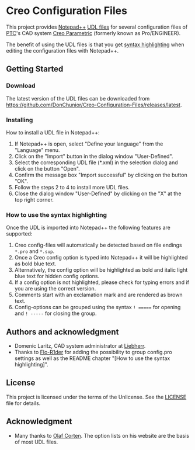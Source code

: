# Creo Configuration Files

This project provides [Notepad++](https://notepad-plus-plus.org/) [UDL files](http://docs.notepad-plus-plus.org/index.php/User_Defined_Languages) for several configuration files of [PTC](https://www.ptc.com/)'s CAD system [Creo Parametric](https://www.ptc.com/en/products/cad/creo/parametric) (formerly known as Pro/ENGINEER).

The benefit of using the UDL files is that you get [syntax highlighting](https://en.wikipedia.org/wiki/Syntax_highlighting) when editing the configuration files with Notepad++.

## Getting Started

### Download

The latest version of the UDL files can be downloaded from https://github.com/DonChunior/Creo-Configuration-Files/releases/latest.

### Installing

How to install a UDL file in Notepad++:
1. If Notepad++ is open, select "Define your language" from the "Language" menu.
2. Click on the "Import" button in the dialog window "User-Defined".
3. Select the corresponding UDL file (*.xml) in the selection dialog and click on the button "Open".
4. Confirm the message box "Import successful" by clicking on the button "OK".
5. Follow the steps 2 to 4 to install more UDL files.
6. Close the dialog window "User-Defined" by clicking on the "X" at the top right corner.

### How to use the syntax highlighting

Once the UDL is imported into Notepad++ the following features are supported:
1. Creo config-files will automatically be detected based on file endings `*.pro` and `*.sup`.
2. Once a Creo config option is typed into Notepad++ it will be highlighted as bold blue text.
3. Alternatively, the config option will be highlighted as bold and italic light blue text for hidden config options.
4. If a config option is not highlighted, please check for typing errors and if you are using the correct version.
5. Comments start with an exclamation mark and are rendered as brown text.
6. Config-options can be grouped using the syntax `! =====` for opening and `! -----` for closing the group.

## Authors and acknowledgment

- Domenic Laritz, CAD system administrator at [Liebherr](https://www.liebherr.com/).
- Thanks to [Flo-R1der](https://github.com/Flo-R1der) for adding the possibility to group config.pro settings as well as the README chapter "[How to use the syntax highlighting]".

## License

This project is licensed under the terms of the Unlicense.
See the [LICENSE](./LICENSE) file for details.

## Acknowledgment

- Many thanks to [Olaf Corten](https://creosite.com/). The option lists on his website are the basis of most UDL files.
